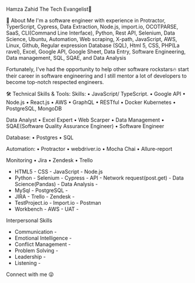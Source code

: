 Hamza Zahid
The Tech Evangelist👋

🚀 About Me
I'm a software engineer with experience in Protractor,  TyperScript,  Cypress, Data Extraction, Node.js, import.io, OCOTPARSE,  SaaS, CLI(Command Line Interface), Python, Rest API, Selenium, Data Science, Ubuntu, Automation, Web scraping, X-path, JavaScript, AWS, Linux,  Github, Regular expression Database (SQL), Html 5, CSS, PHP(La ravel), Excel, Google API, Google Sheet, Data Entry, Software Engineering, Data management, SQL, SQAE, and Data Analysis

Fortunately, I've had the opportunity to help other software rockstars🔥 start their career in software engineering and I still mentor a lot of developers to become top-notch respected engineers.

🛠 Technical Skills & Tools:
Skills:
• JavaScript/ TypeScript.
• Google API
• Node.js
• React.js
• AWS
• GraphQL
• RESTful
• Docker Kubernetes
• PostgreSQL, MongoDB

Data Analyst
• Excel Expert
• Web Scarper
• Data Management
• SQAE(Software Quality Assurance Engineer)
• Software Engineer

Database:
• Postgres
• SQL

Automation:
• Protractor
• webdriver.io
• Mocha Chai
• Allure-report

Monitoring
• Jira
• Zendesk
• Trello

- HTML5 - CSS - JavaScript - Node.js
- Python - Selenium - Cypress - API - Network request(post.get) - Data Science(Pandas) - Data Analysis -
- MySql - PostgreSQL - 
- JIRA - Trello - Zendesk - 
- TestProject.io - Import.io - Postman
- Workbench - AWS - UAT -


Interpersonal Skills

- Communication -
- Emotional Intelligence -
- Conflict Management -
- Problem Solving -
- Leadership -
- Listening -

Connect with me 😜
